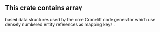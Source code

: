 This
crate
contains
array
-
based
data
structures
used
by
the
core
Cranelift
code
generator
which
use
densely
numbered
entity
references
as
mapping
keys
.
